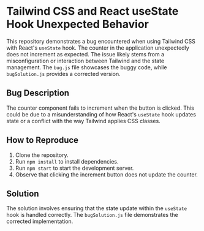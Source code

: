 # Tailwind CSS and React useState Hook Unexpected Behavior

This repository demonstrates a bug encountered when using Tailwind CSS with React's `useState` hook. The counter in the application unexpectedly does not increment as expected.  The issue likely stems from a misconfiguration or interaction between Tailwind and the state management. The `bug.js` file showcases the buggy code, while `bugSolution.js` provides a corrected version.

## Bug Description

The counter component fails to increment when the button is clicked.  This could be due to a misunderstanding of how React's `useState` hook updates state or a conflict with the way Tailwind applies CSS classes.

## How to Reproduce

1. Clone the repository.
2. Run `npm install` to install dependencies.
3. Run `npm start` to start the development server.
4. Observe that clicking the increment button does not update the counter.

## Solution

The solution involves ensuring that the state update within the `useState` hook is handled correctly.  The `bugSolution.js` file demonstrates the corrected implementation.